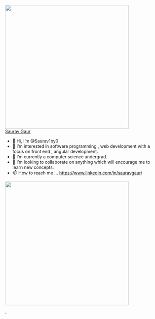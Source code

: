 <img src="https://media-exp3.licdn.com/dms/image/C5603AQGgGR_BmvVKtQ/profile-displayphoto-shrink_800_800/0/1622363825364?e=1632355200&v=beta&t=1KVXnchm6jeofnm3FLrZh1EqmB53cD3tT82-uiSI5TM" width="400px">

<div class="badge-base LI-profile-badge" data-locale="en_US" data-size="medium" data-theme="dark" data-type="VERTICAL" data-vanity="sauravgaur" data-version="v1"><a class="badge-base__link LI-simple-link" href="https://in.linkedin.com/in/sauravgaur?trk=profile-badge">Saurav Gaur</a></div>
              
- 👋 Hi, I’m @Saurav1by0
- 👀 I’m interested in software programming , web development with a focus on front end , angular development.
- 🌱 I’m currently a computer science undergrad.
- 💞️ I’m looking to collaborate on anything which will encourage me to learn new concepts.
- 📫 How to reach me ... https://www.linkedin.com/in/sauravgaur/

<!---
Saurav1by0/Saurav1by0 is a ✨ special ✨ repository because its `README.md` (this file) appears on your GitHub profile.
You can click the Preview link to take a look at your changes.
--->
<img src="https://miro.medium.com/max/1020/0*7Q3yvSIv_t0ioJ-Z.gif" width="400px">

.
